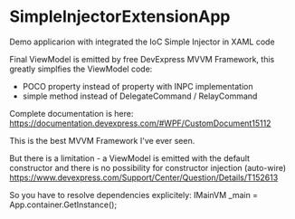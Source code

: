 SimpleInjectorExtensionApp
==========================

Demo applicarion with integrated the IoC Simple Injector in XAML code

Final ViewModel is emitted by free DevExpress MVVM Framework, this greatly simplfies the ViewModel code:
- POCO property instead of property with INPC implementation
- simple method instead of DelegateCommand / RelayCommand

Complete documentation is here:
https://documentation.devexpress.com/#WPF/CustomDocument15112

This is the best MVVM Framework I've ever seen.

But there is a limitation - a ViewModel is emitted with the default constructor and there is no possibility for constructor injection (auto-wire)
https://www.devexpress.com/Support/Center/Question/Details/T152613

So you have to resolve dependencies explicitely:
IMainVM _main = App.container.GetInstance<IMainVM>();
